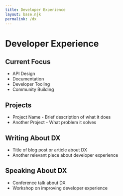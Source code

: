 ```yaml
---
title: Developer Experience
layout: base.njk
permalink: /dx
---
```


# Developer Experience

## Current Focus

* API Design
* Documentation
* Developer Tooling
* Community Building

## Projects

* Project Name - Brief description of what it does
* Another Project - What problem it solves

## Writing About DX

* Title of blog post or article about DX
* Another relevant piece about developer experience

## Speaking About DX

* Conference talk about DX
* Workshop on improving developer experience
